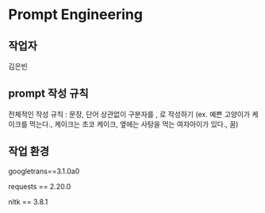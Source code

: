 Prompt Engineering
=====

## 작업자
김은빈

## prompt 작성 규칙
전체적인 작성 규칙 : 문장, 단어 상관없이 구분자를 , 로 작성하기 (ex. 예쁜 고양이가 케이크를 먹는다., 케이크는 초코 케이크, 옆에는 사탕을 먹는 여자아이가 있다., 꿈)

## 작업 환경
googletrans==3.1.0a0

requests == 2.20.0

nltk == 3.8.1
